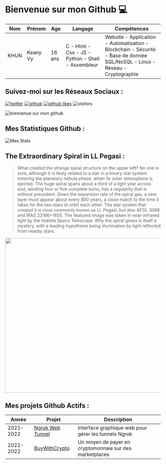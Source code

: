 # Bienvenue sur mon Github 💻
| Nom | Prénom | Age | Langage | Compétences |
|---  |---     |---  |---      |---
| KHUN | Keany Vy | 16 ans | C - Html - Css - JS - Python - Shell - Assembleur | Website - Application - Automatisation - Blockchain - Sécurité - Base de donnée SQL/NoSQL - Linux - Réseau - Cryptographie |

## Suivez-moi sur les Réseaux Sociaux :
[![twitter](https://img.shields.io/twitter/follow/thisiskeanyvy?style=social)](https://twitter.com/thisiskeanyvy)
[![github](https://img.shields.io/github/followers/thisiskeanyvy?style=social)](https://github.com/thisiskeanyvy?tab=followers)
[![github likes](https://img.shields.io/github/stars/thisiskeanyvy?style=social)](https://github.com/thisiskeanyvy)
![visitors](https://visitor-badge.glitch.me/badge?page_id=page.id=thisiskeanyvy.thisiskeanyvy)

![bienvenue sur mon github](https://thisiskeanyvy-hosting.pages.dev/banner.gif)

## Mes Statistiques Github :
![Mes Stats](https://github-readme-stats.vercel.app/api?username=thisiskeanyvy&show_icons=true&theme=radical)

## The Extraordinary Spiral in LL Pegasi :

> What created the strange spiral structure on the upper left?  No one is sure, although it is likely related to a star in a binary star system entering the planetary nebula phase, when its outer atmosphere is ejected.  The huge spiral spans about a third of a light year across and, winding four or five complete turns, has a regularity that is without precedent.  Given the expansion rate of the spiral gas, a new layer must appear about every 800 years, a close match to the time it takes for the two stars to orbit each other. The star system that created it is most commonly known as LL Pegasi, but also AFGL 3068 and IRAS 23166+1655.  The featured image was taken in near-infrared light by the Hubble Space Telescope. Why the spiral glows is itself a mystery, with a leading hypothesis being illumination by light reflected from nearby stars.

<img src='https://apod.nasa.gov/apod/image/2111/LLPegasi_HubbleLodge_960.jpg' width="800" height="500"/>

## Mes projets Github Actifs :
| Année | Projet | Description |
|---   |---     |---          |
| 2021-2022 | [Ngrok Web Tunnel](https://github.com/thisiskeanyvy/ngrok-web-manager) | Interface graphique web pour gérer les tunnels Ngrok |
| 2021-2022 | [BuyWithCrypto](https://github.com/BuyWithCrypto) | Un moyen de payer en cryptomonnaie sur des marketplaces |